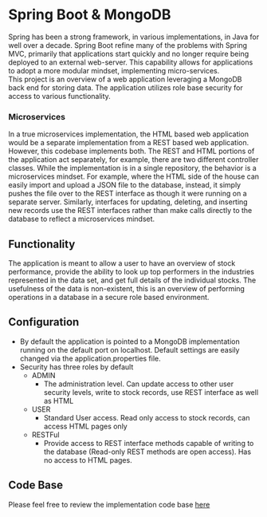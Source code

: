 # Spring Boot & MongoDB
Spring has been a strong framework, in various implementations, in Java for well over a decade. Spring Boot refine many of the problems with Spring MVC, primarily that applications start quickly and no longer require being deployed to an external web-server. This capability allows for applications to adopt a more modular mindset, implementing micro-services.  
This project is an overview of a web application leveraging a MongoDB back end for storing data. The application utilizes role base security for access to various functionality.  
### Microservices
In a true microservices implementation, the HTML based web application would be a separate implementation from a REST based web application. However, this codebase implements both. The REST and HTML portions of the application act separately, for example, there are two different controller classes. While the implementation is in a single repository, the behavior is a microservices mindset. For example, where the HTML side of the house can easily import and upload a JSON file to the database, instead, it simply pushes the file over to the REST interface as though it were running on a separate server. Similarly, interfaces for updating, deleting, and inserting new records use the REST interfaces rather than make calls directly to the database to reflect a microservices mindset.

## Functionality
The application is meant to allow a user to have an overview of stock performance, provide the ability to look up top performers in the industries represented in the data set, and get full details of the individual stocks. The usefulness of the data is non-existent, this is an overview of performing operations in a database in a secure role based environment. 

## Configuration
- By default the application is pointed to a MongoDB implementation running on the default port on localhost. Default settings are easily changed via the application.properties file. 
- Security has three roles by default
	- ADMIN
		- The administration level. Can update access to other user security levels, write to stock records, use REST interface as well as HTML
	- USER
		- Standard User access. Read only access to stock records, can access HTML pages only
	- RESTFul
		- Provide access to REST interface methods capable of writing to the database (Read-only REST methods are open access). Has no access to HTML pages.

## Code Base
Please feel free to review the implementation code base [here](https://github.com/matthew-spencer-1.github.com/Java_SpingBoot_MongoDb_Login)